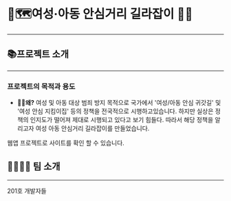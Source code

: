 # 🚩🗺여성·아동 안심거리 길라잡이 🏃‍♂️
---

## 📚프로젝트 소개
----
### 프로젝트의 목적과 용도
* **🤷‍♂️왜?**
여성 및 아동 대상 범죄 방지 목적으로 국가에서 '여성/아동 안심 귀갓길' 및 '여성 안심 지킴이집' 등의 정책을 전국적으로 시행하고있습니다.
하지만 실상은 정책의 인지도가 떨어져 제대로 시행되고 있다고 보기 힘들다. 따라서 해당 정책을 알리고자 여성 아동 안심거리 길라잡이를 만들었습니다. 

웹앱 프로젝트로 사이트를 확인 할 수 있습니다.

## 👨‍👨‍👧‍👧 팀 소개 
---
201호 개발자들
